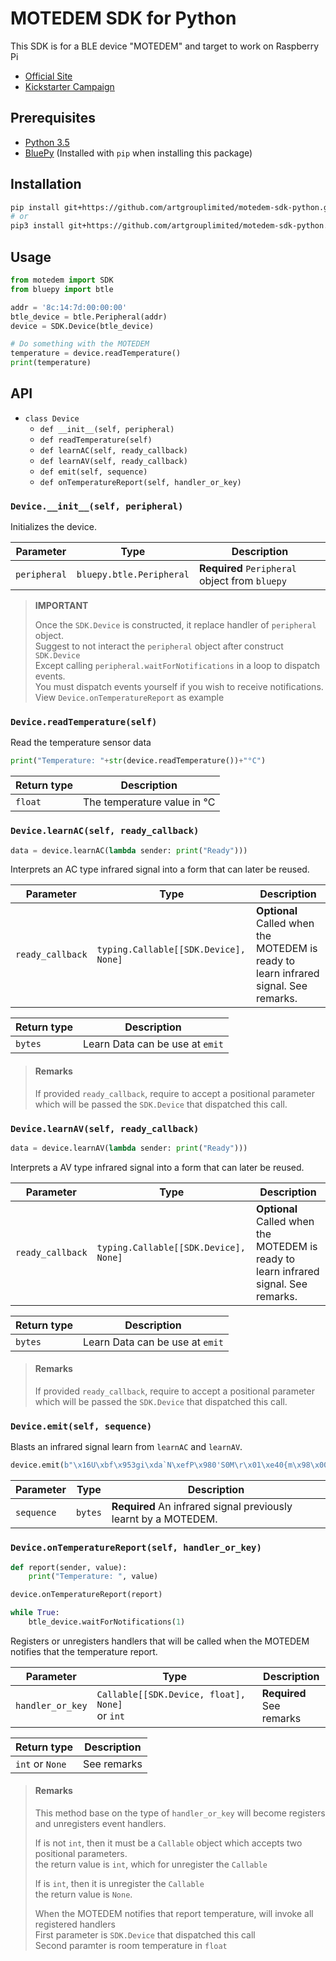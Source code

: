 # MOTEDEM SDK for Python

This SDK is for a BLE device "MOTEDEM" and target to work on Raspberry Pi

-   [Official Site](https://motedem.com)
-   [Kickstarter Campaign](https://www.kickstarter.com/projects/digitalcreations/motedem-infrared-blaster-with-sdk-for-raspberry-pi)

## Prerequisites

-   [Python 3.5](https://python.org/)
-   [BluePy](https://github.com/IanHarvey/bluepy) (Installed with `pip` when installing this package)

## Installation

```bash
pip install git+https://github.com/artgrouplimited/motedem-sdk-python.git
# or
pip3 install git+https://github.com/artgrouplimited/motedem-sdk-python.git
```

## Usage

```python
from motedem import SDK
from bluepy import btle

addr = '8c:14:7d:00:00:00'
btle_device = btle.Peripheral(addr)
device = SDK.Device(btle_device)

# Do something with the MOTEDEM
temperature = device.readTemperature()
print(temperature)
```

## API

-   `class Device`
    -   `def __init__(self, peripheral)`
    -   `def readTemperature(self)`
    -   `def learnAC(self, ready_callback)`
    -   `def learnAV(self, ready_callback)`
    -   `def emit(self, sequence)`
    -   `def onTemperatureReport(self, handler_or_key)`

### `Device.__init__(self, peripheral)`

Initializes the device.

| Parameter    | Type                     | Description                                    |
| ------------ | ------------------------ | ---------------------------------------------- |
| `peripheral` | `bluepy.btle.Peripheral` | **Required** `Peripheral` object from `bluepy` |

> **IMPORTANT**
>
> Once the `SDK.Device` is constructed, it replace handler of `peripheral` object.<br>
> Suggest to not interact the `peripheral` object after construct `SDK.Device`<br>
> Except calling `peripheral.waitForNotifications` in a loop to dispatch events.<br>
> You must dispatch events yourself if you wish to receive notifications.<br>
> View `Device.onTemperatureReport` as example

### `Device.readTemperature(self)`

Read the temperature sensor data

```python
print("Temperature: "+str(device.readTemperature())+"°C")
```

| Return type | Description                 |
| ----------- | --------------------------- |
| `float`     | The temperature value in °C |

### `Device.learnAC(self, ready_callback)`

```python
data = device.learnAC(lambda sender: print("Ready")))
```

Interprets an AC type infrared signal into a form that can later be reused.

| Parameter        | Type                                  | Description                                                                          |
| ---------------- | ------------------------------------- | ------------------------------------------------------------------------------------ |
| `ready_callback` | `typing.Callable[[SDK.Device], None]` | **Optional** Called when the MOTEDEM is ready to learn infrared signal. See remarks. |

| Return type | Description                     |
| ----------- | ------------------------------- |
| `bytes`     | Learn Data can be use at `emit` |

> #### Remarks
>
> If provided `ready_callback`, require to accept a positional parameter which will be passed the `SDK.Device` that dispatched this call.

### `Device.learnAV(self, ready_callback)`

```python
data = device.learnAV(lambda sender: print("Ready")))
```

Interprets a AV type infrared signal into a form that can later be reused.

| Parameter        | Type                                  | Description                                                                          |
| ---------------- | ------------------------------------- | ------------------------------------------------------------------------------------ |
| `ready_callback` | `typing.Callable[[SDK.Device], None]` | **Optional** Called when the MOTEDEM is ready to learn infrared signal. See remarks. |

| Return type | Description                     |
| ----------- | ------------------------------- |
| `bytes`     | Learn Data can be use at `emit` |

> #### Remarks
>
> If provided `ready_callback`, require to accept a positional parameter which will be passed the `SDK.Device` that dispatched this call.

### `Device.emit(self, sequence)`

Blasts an infrared signal learn from `learnAC` and `learnAV`.

```python
device.emit(b"\x16U\xbf\x953gi\xda`N\xefP\x980'S0M\r\x01\xe40{m\x98\x00\xb81\x01\x11A_!\x110_c\x11\x12]C\x01c]_!_\x82]AcB\x11\x13\x01\x11\x11\x11!\x11@\x00\x00\x00\x00\x00\x00\x00\x00\x00\x00\x00\x00\x00\x00\x00\x00\x00\x00\x00B")
```

| Parameter  | Type    | Description                                                     |
| ---------- | ------- | --------------------------------------------------------------- |
| `sequence` | `bytes` | **Required** An infrared signal previously learnt by a MOTEDEM. |

### `Device.onTemperatureReport(self, handler_or_key)`

```python
def report(sender, value):
    print("Temperature: ", value)

device.onTemperatureReport(report)

while True:
    btle_device.waitForNotifications(1)
```

Registers or unregisters handlers that will be called when the MOTEDEM notifies that the temperature report.

| Parameter        | Type                                              | Description                 |
| ---------------- | ------------------------------------------------- | --------------------------- |
| `handler_or_key` | `Callable[[SDK.Device, float], None]`<br>or `int` | **Required**<br>See remarks |

| Return type     | Description |
| --------------- | ----------- |
| `int` or `None` | See remarks |

> #### Remarks
>
> This method base on the type of `handler_or_key`
> will become registers and unregisters event handlers.
>
> If is not `int`, then it must be a `Callable` object which accepts two positional parameters.<br>
> the return value is `int`, which for unregister the `Callable`
>
> If is `int`, then it is unregister the `Callable`<br>
> the return value is `None`.
>
> When the MOTEDEM notifies that report temperature, will invoke all registered handlers<br>
> First parameter is `SDK.Device` that dispatched this call<br>
> Second paramter is room temperature in `float`
